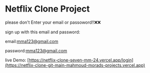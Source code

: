 # Netflix Clone Project
please don't Enter your email or passoword!!❌❌

sign up with this email and password:

email:mma123@gmail.com

password:mma123@gmail.com


live Demo: [https://netflix-clone-seven-mm-24.vercel.app/login](https://netflix-clone-git-main-mahmoud-morads-projects.vercel.app)

